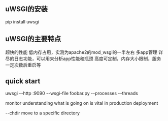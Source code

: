 ## uWSGI的安装
pip install uwsgi

## uWSGI的主要特点
超快的性能
低内存占用，实测为apache2的mod_wsgi的一半左右
多app管理
详尽的日志功能，可以用来分析app性能和瓶颈
高度可定制，内存大小限制，服务一定次数后重启等

## quick start

uwsgi --http :9090 --wsgi-file foobar.py
--processes
--threads

monitor understanding what is going on is vital in production deployment

--chdir  move to a specific directory